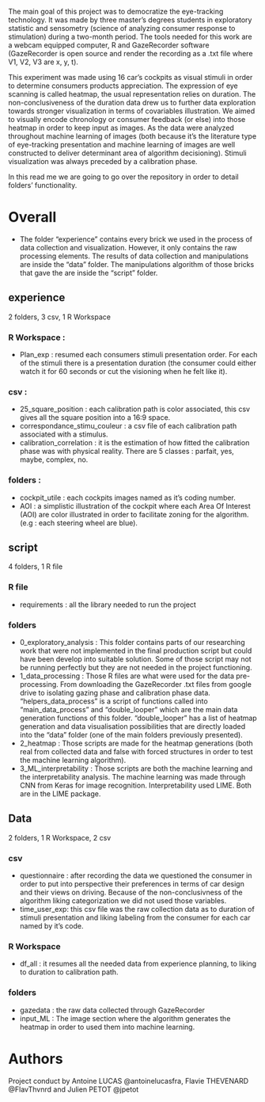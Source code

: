 The main goal of this project was to democratize the eye-tracking technology. It was made by three master’s degrees students in exploratory statistic and sensometry (science of analyzing consumer response to stimulation) during a two-month period.
The tools needed for this work are a webcam equipped computer, R and GazeRecorder software (GazeRecorder is open source and render the recording as a .txt file where V1, V2, V3 are x, y, t).

This experiment was made using 16 car’s cockpits as visual stimuli in order to determine consumers products appreciation. The expression of eye scanning is called heatmap, the usual representation relies on duration.  The non-conclusiveness of the duration data drew us to further data exploration towards stronger visualization in terms of covariables illustration. We aimed to visually encode chronology or consumer feedback (or else) into those heatmap in order to keep input as images. As the data were analyzed throughout machine learning of images (both because it’s the literature type of eye-tracking presentation and machine learning of images are well constructed to deliver determinant area of algorithm decisioning).
Stimuli visualization was always preceded by a calibration phase.

In this read me we are going to go over the repository in order to detail folders’ functionality.


# Overall
-	The folder “experience” contains every brick we used in the process of data collection and visualization. However, it only contains the raw processing elements. The results of data collection and manipulations are inside the “data” folder. The manipulations algorithm of those bricks that gave the are inside the “script” folder.

## experience
2 folders, 3 csv, 1 R Workspace

### R Workspace :
-	Plan_exp : resumed each consumers stimuli presentation order. For each of the stimuli there is a presentation duration (the consumer could either watch it for 60 seconds or cut the visioning when he felt like it).
### csv :
-	25_square_position : each calibration path is color associated, this csv gives all the square position into a 16:9 space.
-	correspondance_stimu_couleur : a csv file of each calibration path associated with a stimulus.
-	calibration_correlation : it is the estimation of how fitted the calibration phase was with physical reality. There are 5 classes : parfait, yes, maybe, complex, no.
### folders :
-	cockpit_utile : each cockpits images named as it’s coding number.
-	AOI : a simplistic illustration of the cockpit where each Area Of Interest (AOI) are color illustrated in order to facilitate zoning for the algorithm. (e.g : each steering wheel are blue).



## script 
4 folders, 1 R file

### R file
- requirements : all the library needed to run the project

### folders
-	0_exploratory_analysis : This folder contains parts of our researching work that were not implemented in the final production script but could have been develop into suitable solution. Some of those script may not be running perfectly but they are not needed in the project functioning.
-	1_data_processing : Those R files are what were used for the data pre-processing. From downloading the GazeRecorder .txt files from google drive to isolating gazing phase and calibration phase data. “helpers_data_process” is a script of functions called into “main_data_process” and “double_looper” which are the main data generation functions of this folder. “double_looper” has a list of heatmap generation and data visualisation possibilities that are directly loaded into the “data” folder (one of the main folders previously presented).
-	2_heatmap : Those scripts are made for the heatmap generations (both real from collected data and false with forced structures in order to test the machine learning algorithm).
-	3_ML_interpretability : Those scripts are both the machine learning and the interpretability analysis. The machine learning was made through CNN from Keras for image recognition. Interpretability used LIME. Both are in the LIME package.


## Data
2 folders, 1 R Workspace, 2 csv

### csv
-	questionnaire : after recording the data we questioned the consumer in order to put into perspective their preferences in terms of car design and their views on driving. Because of the non-conclusivness of the algorithm liking categorization we did not used those variables.
-	time_user_exp: this csv file was the raw collection data as to duration of stimuli presentation and liking labeling from the consumer for each car named by it’s code.


### R Workspace 
-	df_all : it resumes all the needed data from experience planning, to liking to duration to calibration path.

### folders
-	gazedata : the raw data collected through GazeRecorder
-	input_ML : The image section where the algorithm generates the heatmap in order to used them into machine learning.




#
#
# Authors
Project conduct by Antoine LUCAS @antoinelucasfra, Flavie THEVENARD @FlavThvnrd and Julien PETOT @jpetot

